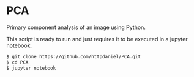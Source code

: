 # PCA

Primary component analysis of an image using Python.

This script is ready to run and just requires it to be executed in a jupyter notebook.

``` sh
$ git clone https://github.com/httpdaniel/PCA.git
$ cd PCA
$ jupyter notebook
```

